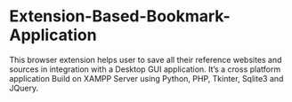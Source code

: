 # Extension-Based-Bookmark-Application
This browser extension helps user to save all their reference websites and sources in integration with a Desktop GUI application. It’s a cross platform application Build on XAMPP Server using Python, PHP, Tkinter, Sqlite3 and JQuery. 

